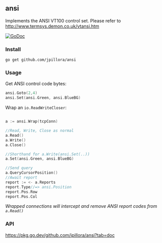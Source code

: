 ## ansi

Implements the ANSI VT100 control set.
Please refer to http://www.termsys.demon.co.uk/vtansi.htm

[![GoDoc](https://godoc.org/github.com/jpillora/ansi?status.svg)](https://pkg.go.dev/github.com/jpillora/ansi?tab=doc)

### Install

```
go get github.com/jpillora/ansi
```

### Usage

Get ANSI control code bytes:

``` go
ansi.Goto(2,4)
ansi.Set(ansi.Green, ansi.BlueBG)
```

Wrap an `io.ReadWriteCloser`:

``` go

a := ansi.Wrap(tcpConn)

//Read, Write, Close as normal
a.Read()
a.Write()
a.Close()

//Shorthand for a.Write(ansi.Set(..))
a.Set(ansi.Green, ansi.BlueBG)

//Send query
a.QueryCursorPosition()
//Await report
report := <- a.Reports
report.Type//=> ansi.Position
report.Pos.Row
report.Pos.Col
```

*Wrapped connections will intercept and remove ANSI report codes from `a.Read()`*

### API

https://pkg.go.dev/github.com/jpillora/ansi?tab=doc